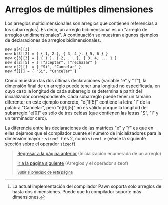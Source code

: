 # Arreglos de múltiples dimensiones

Los arreglos multidimensionales son arreglos que contienen referencias a los subarreglos[^1]. Es decir, un arreglo bidimensional es un "arreglo de arreglos unidimensionales". A continuación se muestran algunos ejemplos de declaraciones de arreglos bidimensionales.

[^1]: La actual implementación del compilador Pawn soporta solo arreglos de hasta dos dimensiones. Puede que tu compilador soporte más dimensiones.

```pawn
new a[4][3]
new b[3][2] = { { 1, 2 }, { 3, 4 }, { 5, 6 } }
new c[3][3] = { { 1 }, { 2, ... }, { 3, 4, ... } }
new d[2][5] = { !"aceptar", !"rechazar" }
new e[2][]  = { "Si", "Cancelar" } 
new f[][] = { "Si", "Cancelar" }
```

Como muestran las dos últimas declaraciones (variable "e" y " f"), la dimensión final de un arreglo puede tener una longitud no especificada, en cuyo caso la longitud de cada subarreglo se determina a partir del inicializador correspondiente. Cada subarreglo puede tener un tamaño diferente; en este ejemplo concreto, "e[1][5]" contiene la letra "l" de la palabra "Cancelar", pero "e[0][5]" no es válido porque la longitud del subarreglo "e[0]" es sólo de tres celdas (que contienen las letras "S", "i" y un terminador cero).

La diferencia entre las declaraciones de las matrices "e" y "f" es que en ellas dejamos que el compilador cuente el número de inicializadores para la dimensión mayor - `sizeof f` es 2, como `sizeof e` (véase la siguiente sección sobre el operador `sizeof`).

> [Regresar a la página anterior](10-inicializacion-enumerada-de-un-arreglo.md) (Inicialización enumerada de un arreglo)
>
> [Ir a la página siguiente](12-arreglos-y-el-operador-sizeof.md) (Arreglos y el operador sizeof)
>
> <sub>[Subir al principio de esta página](#arreglos-de-múltiples-dimensiones)</sub>